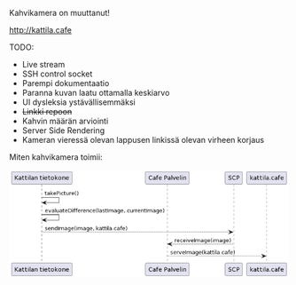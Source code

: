 Kahvikamera on muuttanut!

http://kattila.cafe

TODO: 
- Live stream
- SSH control socket
- Parempi dokumentaatio
- Paranna kuvan laatu ottamalla keskiarvo
- UI dysleksia ystävällisemmäksi
- ~~Linkki repoon~~
- Kahvin määrän arviointi
- Server Side Rendering
- Kameran vieressä olevan lappusen linkissä olevan virheen korjaus


Miten kahvikamera toimii:

![toiminta](images/cafeSystem.png)

